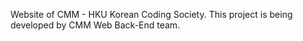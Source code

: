 Website of CMM - HKU Korean Coding Society.
This project is being developed by CMM Web Back-End team.
